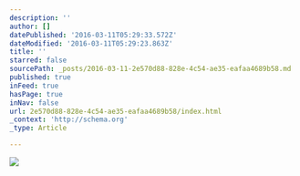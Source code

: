 ```yaml
---
description: ''
author: []
datePublished: '2016-03-11T05:29:33.572Z'
dateModified: '2016-03-11T05:29:23.863Z'
title: ''
starred: false
sourcePath: _posts/2016-03-11-2e570d88-828e-4c54-ae35-eafaa4689b58.md
published: true
inFeed: true
hasPage: true
inNav: false
url: 2e570d88-828e-4c54-ae35-eafaa4689b58/index.html
_context: 'http://schema.org'
_type: Article

---
```

![](https://the-grid-user-content.s3-us-west-2.amazonaws.com/d985796a-0ea1-4cae-bdd9-2b98610d4a2b.png)